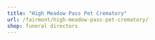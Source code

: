```yaml
---
title: "High Meadow Pass Pet Crematory"
url: /fairmont/high-meadow-pass-pet-crematory/
shop: funeral directors
---
```

